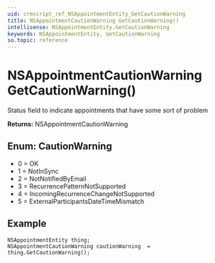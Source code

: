 ```yaml
---
uid: crmscript_ref_NSAppointmentEntity_GetCautionWarning
title: NSAppointmentCautionWarning GetCautionWarning()
intellisense: NSAppointmentEntity.GetCautionWarning
keywords: NSAppointmentEntity, GetCautionWarning
so.topic: reference
---
```


# NSAppointmentCautionWarning GetCautionWarning()

Status field to indicate appointments that have some sort of problem

**Returns:** NSAppointmentCautionWarning

## Enum: CautionWarning

* 0 = OK
* 1 = NotInSync
* 2 = NotNotifiedByEmail
* 3 = RecurrencePatternNotSupported
* 4 = IncomingRecurrenceChangeNotSupported
* 5 = ExternalParticipantsDateTimeMismatch

## Example

```crmscript
NSAppointmentEntity thing;
NSAppointmentCautionWarning cautionWarning  = thing.GetCautionWarning();
```
